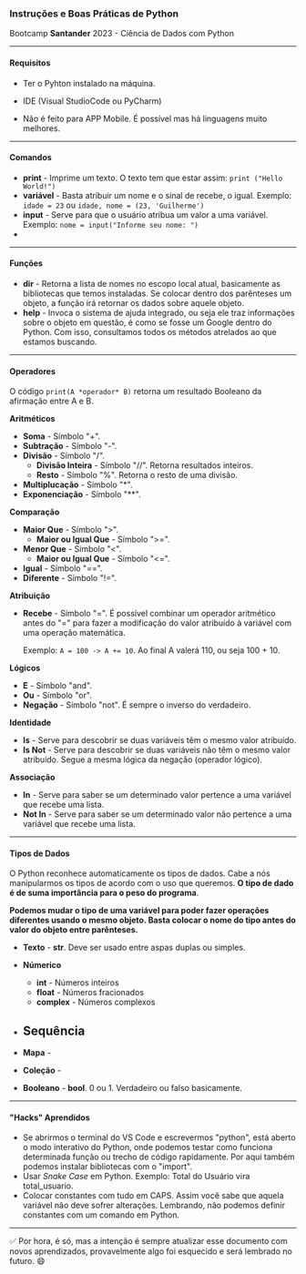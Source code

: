 ### Instruções e Boas Práticas de Python

Bootcamp **Santander** 2023 - Ciência de Dados com Python

---

#### Requisitos

- Ter o Pyhton instalado na máquina.
- IDE (Visual StudioCode ou PyCharm)

- Não é feito para APP Mobile. É possível mas há linguagens muito melhores.

---

#### Comandos

- **print** - Imprime um texto. O texto tem que estar assim: ``print ("Hello World!")``
- **variável** - Basta atribuir um nome e o sinal de recebe, o igual. Exemplo: `` idade = 23 `` ou `` idade, nome = (23, 'Guilherme') ``
- **input** - Serve para que o usuário atribua um valor a uma variável. Exemplo: ``nome = input("Informe seu nome: ")``
- 

---

#### Funções

- **dir** - Retorna a lista de nomes no escopo local atual, basicamente as bibliotecas que temos instaladas. Se colocar dentro dos parênteses um objeto, a função irá retornar os dados sobre aquele objeto.
- **help** - Invoca o sistema de ajuda integrado, ou seja ele traz informações sobre o objeto em questão, é como se fosse um Google dentro do Python. Com isso, consultamos todos os métodos atrelados ao que estamos buscando.

---

#### Operadores

O código ``print(A *operador* B)`` retorna um resultado Booleano da afirmação entre A e B.

**Aritméticos**

- **Soma** - Símbolo "+".
- **Subtração** - Símbolo "-".
- **Divisão** - Símbolo "/".
  - **Divisão Inteira** - Símbolo "//". Retorna resultados inteiros.
  - **Resto** - Símbolo "%". Retorna o resto de uma divisão.
- **Multiplucação** - Símbolo "*".
- **Exponenciação** - Símbolo "**".



**Comparação**

- **Maior Que** - Símbolo ">".
  - **Maior ou Igual Que** - Símbolo ">=".
- **Menor Que** - Simbolo "<".
  - **Maior ou Igual Que** - Símbolo "<=".
- **Igual** - Símbolo "==".
- **Diferente** - Símbolo "!=".



**Atribuição**

- **Recebe** - Símbolo "=". É possível combinar um operador aritmético antes do "=" para fazer a modificação do valor atribuído à variável com uma operação matemática.

  Exemplo: ``A = 100 -> A += 10``. Ao final A valerá 110, ou seja 100 + 10.



**Lógicos**

- **E** - Símbolo "and".
- **Ou** - Símbolo "or".
- **Negação** - Símbolo "not". É sempre o inverso do verdadeiro.



**Identidade**

- **Is** - Serve para descobrir se duas variáveis têm o mesmo valor atribuído.
- **Is Not** - Serve para descobrir se duas variáveis não têm o mesmo valor atribuído. Segue a mesma lógica da negação (operador lógico).



**Associação**

- **In** - Serve para saber se um determinado valor pertence a uma variável que recebe uma lista.
- **Not In** - Serve para saber se um determinado valor não pertence a uma variável que recebe uma lista.

---

#### Tipos de Dados

O Python reconhece automaticamente os tipos de dados. Cabe a nós manipularmos os tipos de acordo com o uso que queremos. **O tipo de dado é de suma importância para o peso do programa**.



**Podemos mudar o tipo de uma variável para poder fazer operações diferentes usando o mesmo objeto. Basta colocar o nome do tipo antes do valor do objeto entre parênteses.**



- **Texto** - **str**. Deve ser usado entre aspas duplas ou simples.
- **Númerico**
  - **int** - Números inteiros
  - **float** - Números fracionados
  - **complex** - Números complexos

- **Sequência**
  - 

- **Mapa** - 
- **Coleção** - 
- **Booleano** - **bool**. 0 ou 1. Verdadeiro ou falso basicamente.

---

#### "Hacks" Aprendidos

- Se abrirmos o terminal do VS Code e escrevermos "python", está aberto o modo interativo do Python, onde podemos testar como funciona determinada função ou trecho de código rapidamente. Por aqui também podemos instalar bibliotecas com o "import".
- Usar *Snake Case* em Python. Exemplo: Total do Usuário vira total_usuario.
- Colocar constantes com tudo em CAPS. Assim você sabe que aquela variável não deve sofrer alterações. Lembrando, não podemos definir constantes com um comando em Python.


---

:white_check_mark: Por hora, é só, mas a intenção é sempre atualizar esse documento com novos aprendizados, provavelmente algo foi esquecido e será lembrado no futuro. :smile: